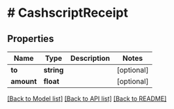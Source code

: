 # # CashscriptReceipt

## Properties

Name | Type | Description | Notes
------------ | ------------- | ------------- | -------------
**to** | **string** |  | [optional] 
**amount** | **float** |  | [optional] 

[[Back to Model list]](../../README.md#documentation-for-models) [[Back to API list]](../../README.md#documentation-for-api-endpoints) [[Back to README]](../../README.md)


